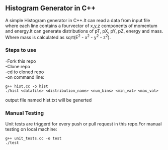 ## Histogram Generator in C++

A simple Histogram generator in C++.It can read a data from input file where each line contains a fourvector of x,y,z components of momentum and energy.It can generate
distributions of pT, pX, pY, pZ, energy and mass. Where mass is calculated as sqrt(E<sup>2</sup> - x<sup>2</sup> - y<sup>2</sup> - z<sup>2</sup>).

### Steps to use
 -Fork this repo <br>
 -Clone repo<br>
 -cd to cloned repo<br>
 -on command line:
```
g++ hist.cc -o hist
./hist <datafile> <distribution_name> <num_bins> <min_val> <max_val>
```
output file named hist.txt will be generted

### Manual Testing

Unit tests are triggerd for every push or pull request in this repo.For manual testing on local machine:

```
g++ unit_tests.cc -o test
./test
```
